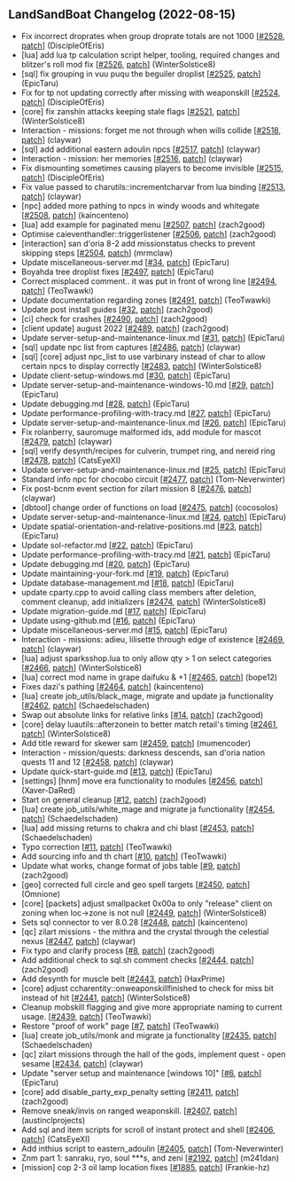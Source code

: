 ## LandSandBoat Changelog (2022-08-15)
- Fix incorrect droprates when group droprate totals are not 1000 [[#2528](https://github.com/LandSandBoat/server/pull/2528), [patch](https://github.com/LandSandBoat/server/pull/2528.patch)] (DiscipleOfEris)
- [lua] add lua tp calculation script helper, tooling, required changes and blitzer's roll mod fix [[#2526](https://github.com/LandSandBoat/server/pull/2526), [patch](https://github.com/LandSandBoat/server/pull/2526.patch)] (WinterSolstice8)
- [sql] fix grouping in vuu puqu the beguiler droplist [[#2525](https://github.com/LandSandBoat/server/pull/2525), [patch](https://github.com/LandSandBoat/server/pull/2525.patch)] (EpicTaru)
- Fix for tp not updating correctly after missing with weaponskill [[#2524](https://github.com/LandSandBoat/server/pull/2524), [patch](https://github.com/LandSandBoat/server/pull/2524.patch)] (DiscipleOfEris)
- [core] fix zanshin attacks keeping stale flags [[#2521](https://github.com/LandSandBoat/server/pull/2521), [patch](https://github.com/LandSandBoat/server/pull/2521.patch)] (WinterSolstice8)
- Interaction - missions: forget me not through when wills collide [[#2518](https://github.com/LandSandBoat/server/pull/2518), [patch](https://github.com/LandSandBoat/server/pull/2518.patch)] (claywar)
- [sql] add additional eastern adoulin npcs [[#2517](https://github.com/LandSandBoat/server/pull/2517), [patch](https://github.com/LandSandBoat/server/pull/2517.patch)] (claywar)
- Interaction - mission: her memories [[#2516](https://github.com/LandSandBoat/server/pull/2516), [patch](https://github.com/LandSandBoat/server/pull/2516.patch)] (claywar)
- Fix dismounting sometimes causing players to become invisible [[#2515](https://github.com/LandSandBoat/server/pull/2515), [patch](https://github.com/LandSandBoat/server/pull/2515.patch)] (DiscipleOfEris)
- Fix value passed to charutils::incrementcharvar from lua binding [[#2513](https://github.com/LandSandBoat/server/pull/2513), [patch](https://github.com/LandSandBoat/server/pull/2513.patch)] (claywar)
- [npc] added more pathing to npcs in windy woods and whitegate [[#2508](https://github.com/LandSandBoat/server/pull/2508), [patch](https://github.com/LandSandBoat/server/pull/2508.patch)] (kaincenteno)
- [lua] add example for paginated menu [[#2507](https://github.com/LandSandBoat/server/pull/2507), [patch](https://github.com/LandSandBoat/server/pull/2507.patch)] (zach2good)
- Optimise caieventhandler::triggerlistener [[#2506](https://github.com/LandSandBoat/server/pull/2506), [patch](https://github.com/LandSandBoat/server/pull/2506.patch)] (zach2good)
- [interaction] san d'oria 8-2 add missionstatus checks to prevent skipping steps [[#2504](https://github.com/LandSandBoat/server/pull/2504), [patch](https://github.com/LandSandBoat/server/pull/2504.patch)] (mrmclaw)
- Update miscellaneous-server.md [[#34](https://github.com/LandSandBoat/lsb-wiki/pull/34), [patch](https://github.com/LandSandBoat/lsb-wiki/pull/34.patch)] (EpicTaru)
- Boyahda tree droplist fixes [[#2497](https://github.com/LandSandBoat/server/pull/2497), [patch](https://github.com/LandSandBoat/server/pull/2497.patch)] (EpicTaru)
- Correct misplaced comment.. it was put in front of wrong line [[#2494](https://github.com/LandSandBoat/server/pull/2494), [patch](https://github.com/LandSandBoat/server/pull/2494.patch)] (TeoTwawki)
- Update documentation regarding zones [[#2491](https://github.com/LandSandBoat/server/pull/2491), [patch](https://github.com/LandSandBoat/server/pull/2491.patch)] (TeoTwawki)
- Update post install guides [[#32](https://github.com/LandSandBoat/lsb-wiki/pull/32), [patch](https://github.com/LandSandBoat/lsb-wiki/pull/32.patch)] (zach2good)
- [ci] check for crashes [[#2490](https://github.com/LandSandBoat/server/pull/2490), [patch](https://github.com/LandSandBoat/server/pull/2490.patch)] (zach2good)
- [client update] august 2022 [[#2489](https://github.com/LandSandBoat/server/pull/2489), [patch](https://github.com/LandSandBoat/server/pull/2489.patch)] (zach2good)
- Update server-setup-and-maintenance-linux.md [[#31](https://github.com/LandSandBoat/lsb-wiki/pull/31), [patch](https://github.com/LandSandBoat/lsb-wiki/pull/31.patch)] (EpicTaru)
- [sql] update npc list from captures [[#2486](https://github.com/LandSandBoat/server/pull/2486), [patch](https://github.com/LandSandBoat/server/pull/2486.patch)] (claywar)
- [sql] [core] adjust npc_list to use varbinary instead of char to allow certain npcs to display correctly [[#2483](https://github.com/LandSandBoat/server/pull/2483), [patch](https://github.com/LandSandBoat/server/pull/2483.patch)] (WinterSolstice8)
- Update client-setup-windows.md [[#30](https://github.com/LandSandBoat/lsb-wiki/pull/30), [patch](https://github.com/LandSandBoat/lsb-wiki/pull/30.patch)] (EpicTaru)
- Update server-setup-and-maintenance-windows-10.md [[#29](https://github.com/LandSandBoat/lsb-wiki/pull/29), [patch](https://github.com/LandSandBoat/lsb-wiki/pull/29.patch)] (EpicTaru)
- Update debugging.md [[#28](https://github.com/LandSandBoat/lsb-wiki/pull/28), [patch](https://github.com/LandSandBoat/lsb-wiki/pull/28.patch)] (EpicTaru)
- Update performance-profiling-with-tracy.md [[#27](https://github.com/LandSandBoat/lsb-wiki/pull/27), [patch](https://github.com/LandSandBoat/lsb-wiki/pull/27.patch)] (EpicTaru)
- Update server-setup-and-maintenance-linux.md [[#26](https://github.com/LandSandBoat/lsb-wiki/pull/26), [patch](https://github.com/LandSandBoat/lsb-wiki/pull/26.patch)] (EpicTaru)
- Fix rolanberry, sauromuge malformed ids, add module for mascot [[#2479](https://github.com/LandSandBoat/server/pull/2479), [patch](https://github.com/LandSandBoat/server/pull/2479.patch)] (claywar)
- [sql] verify desynth/recipes for culverin, trumpet ring, and nereid ring [[#2478](https://github.com/LandSandBoat/server/pull/2478), [patch](https://github.com/LandSandBoat/server/pull/2478.patch)] (CatsEyeXI)
- Update server-setup-and-maintenance-linux.md [[#25](https://github.com/LandSandBoat/lsb-wiki/pull/25), [patch](https://github.com/LandSandBoat/lsb-wiki/pull/25.patch)] (EpicTaru)
- Standard info npc for chocobo circuit [[#2477](https://github.com/LandSandBoat/server/pull/2477), [patch](https://github.com/LandSandBoat/server/pull/2477.patch)] (Tom-Neverwinter)
- Fix post-bcnm event section for zilart mission 8 [[#2476](https://github.com/LandSandBoat/server/pull/2476), [patch](https://github.com/LandSandBoat/server/pull/2476.patch)] (claywar)
- [dbtool] change order of functions on load [[#2475](https://github.com/LandSandBoat/server/pull/2475), [patch](https://github.com/LandSandBoat/server/pull/2475.patch)] (cocosolos)
- Update server-setup-and-maintenance-linux.md [[#24](https://github.com/LandSandBoat/lsb-wiki/pull/24), [patch](https://github.com/LandSandBoat/lsb-wiki/pull/24.patch)] (EpicTaru)
- Update spatial-orientation-and-relative-positions.md [[#23](https://github.com/LandSandBoat/lsb-wiki/pull/23), [patch](https://github.com/LandSandBoat/lsb-wiki/pull/23.patch)] (EpicTaru)
- Update sol-refactor.md [[#22](https://github.com/LandSandBoat/lsb-wiki/pull/22), [patch](https://github.com/LandSandBoat/lsb-wiki/pull/22.patch)] (EpicTaru)
- Update performance-profiling-with-tracy.md [[#21](https://github.com/LandSandBoat/lsb-wiki/pull/21), [patch](https://github.com/LandSandBoat/lsb-wiki/pull/21.patch)] (EpicTaru)
- Update debugging.md [[#20](https://github.com/LandSandBoat/lsb-wiki/pull/20), [patch](https://github.com/LandSandBoat/lsb-wiki/pull/20.patch)] (EpicTaru)
- Update maintaining-your-fork.md [[#19](https://github.com/LandSandBoat/lsb-wiki/pull/19), [patch](https://github.com/LandSandBoat/lsb-wiki/pull/19.patch)] (EpicTaru)
- Update database-management.md [[#18](https://github.com/LandSandBoat/lsb-wiki/pull/18), [patch](https://github.com/LandSandBoat/lsb-wiki/pull/18.patch)] (EpicTaru)
-  update cparty.cpp to avoid calling class members after deletion, comment cleanup, add initializers [[#2474](https://github.com/LandSandBoat/server/pull/2474), [patch](https://github.com/LandSandBoat/server/pull/2474.patch)] (WinterSolstice8)
- Update migration-guide.md [[#17](https://github.com/LandSandBoat/lsb-wiki/pull/17), [patch](https://github.com/LandSandBoat/lsb-wiki/pull/17.patch)] (EpicTaru)
- Update using-github.md [[#16](https://github.com/LandSandBoat/lsb-wiki/pull/16), [patch](https://github.com/LandSandBoat/lsb-wiki/pull/16.patch)] (EpicTaru)
- Update miscellaneous-server.md [[#15](https://github.com/LandSandBoat/lsb-wiki/pull/15), [patch](https://github.com/LandSandBoat/lsb-wiki/pull/15.patch)] (EpicTaru)
- Interaction - missions: adieu, lilisette through edge of existence [[#2469](https://github.com/LandSandBoat/server/pull/2469), [patch](https://github.com/LandSandBoat/server/pull/2469.patch)] (claywar)
- [lua] adjust sparksshop.lua to only allow qty > 1 on select categories [[#2466](https://github.com/LandSandBoat/server/pull/2466), [patch](https://github.com/LandSandBoat/server/pull/2466.patch)] (WinterSolstice8)
- [lua] correct mod name in grape daifuku & +1 [[#2465](https://github.com/LandSandBoat/server/pull/2465), [patch](https://github.com/LandSandBoat/server/pull/2465.patch)] (bope12)
- Fixes dazi's pathing [[#2464](https://github.com/LandSandBoat/server/pull/2464), [patch](https://github.com/LandSandBoat/server/pull/2464.patch)] (kaincenteno)
- [lua] create job_utils/black_mage, migrate and update ja functionality [[#2462](https://github.com/LandSandBoat/server/pull/2462), [patch](https://github.com/LandSandBoat/server/pull/2462.patch)] (Schaedelschaden)
- Swap out absolute links for relative links [[#14](https://github.com/LandSandBoat/lsb-wiki/pull/14), [patch](https://github.com/LandSandBoat/lsb-wiki/pull/14.patch)] (zach2good)
- [core] delay luautils::afterzonein to better match retail's timing [[#2461](https://github.com/LandSandBoat/server/pull/2461), [patch](https://github.com/LandSandBoat/server/pull/2461.patch)] (WinterSolstice8)
- Add title reward for skewer sam [[#2459](https://github.com/LandSandBoat/server/pull/2459), [patch](https://github.com/LandSandBoat/server/pull/2459.patch)] (mumencoder)
- Interaction - mission/quests: darkness descends, san d'oria nation quests 11 and 12 [[#2458](https://github.com/LandSandBoat/server/pull/2458), [patch](https://github.com/LandSandBoat/server/pull/2458.patch)] (claywar)
- Update quick-start-guide.md [[#13](https://github.com/LandSandBoat/lsb-wiki/pull/13), [patch](https://github.com/LandSandBoat/lsb-wiki/pull/13.patch)] (EpicTaru)
- [settings] [hnm] move era functionality to modules [[#2456](https://github.com/LandSandBoat/server/pull/2456), [patch](https://github.com/LandSandBoat/server/pull/2456.patch)] (Xaver-DaRed)
- Start on general cleanup [[#12](https://github.com/LandSandBoat/lsb-wiki/pull/12), [patch](https://github.com/LandSandBoat/lsb-wiki/pull/12.patch)] (zach2good)
- [lua] create job_utils/white_mage and migrate ja functionality [[#2454](https://github.com/LandSandBoat/server/pull/2454), [patch](https://github.com/LandSandBoat/server/pull/2454.patch)] (Schaedelschaden)
- [lua] add missing returns to chakra and chi blast [[#2453](https://github.com/LandSandBoat/server/pull/2453), [patch](https://github.com/LandSandBoat/server/pull/2453.patch)] (Schaedelschaden)
- Typo correction [[#11](https://github.com/LandSandBoat/lsb-wiki/pull/11), [patch](https://github.com/LandSandBoat/lsb-wiki/pull/11.patch)] (TeoTwawki)
- Add sourcing info and th chart [[#10](https://github.com/LandSandBoat/lsb-wiki/pull/10), [patch](https://github.com/LandSandBoat/lsb-wiki/pull/10.patch)] (TeoTwawki)
- Update what works, change format of jobs table [[#9](https://github.com/LandSandBoat/lsb-wiki/pull/9), [patch](https://github.com/LandSandBoat/lsb-wiki/pull/9.patch)] (zach2good)
- [geo] corrected full circle and geo spell targets [[#2450](https://github.com/LandSandBoat/server/pull/2450), [patch](https://github.com/LandSandBoat/server/pull/2450.patch)] (Omnione)
- [core] [packets] adjust smallpacket 0x00a to only "release" client on zoning when loc->zone is not null [[#2449](https://github.com/LandSandBoat/server/pull/2449), [patch](https://github.com/LandSandBoat/server/pull/2449.patch)] (WinterSolstice8)
- Sets sql connector to ver 8.0.28 [[#2448](https://github.com/LandSandBoat/server/pull/2448), [patch](https://github.com/LandSandBoat/server/pull/2448.patch)] (kaincenteno)
- [qc] zilart missions - the mithra and the crystal through the celestial nexus [[#2447](https://github.com/LandSandBoat/server/pull/2447), [patch](https://github.com/LandSandBoat/server/pull/2447.patch)] (claywar)
- Fix typo and clarify process [[#8](https://github.com/LandSandBoat/lsb-wiki/pull/8), [patch](https://github.com/LandSandBoat/lsb-wiki/pull/8.patch)] (zach2good)
- Add additional check to sql.sh comment checks [[#2444](https://github.com/LandSandBoat/server/pull/2444), [patch](https://github.com/LandSandBoat/server/pull/2444.patch)] (zach2good)
- Add desynth for muscle belt  [[#2443](https://github.com/LandSandBoat/server/pull/2443), [patch](https://github.com/LandSandBoat/server/pull/2443.patch)] (HaxPrime)
- [core] adjust ccharentity::onweaponskillfinished to check for miss bit instead of hit [[#2441](https://github.com/LandSandBoat/server/pull/2441), [patch](https://github.com/LandSandBoat/server/pull/2441.patch)] (WinterSolstice8)
- Cleanup mobskill flagging and give more appropriate naming to current usage. [[#2439](https://github.com/LandSandBoat/server/pull/2439), [patch](https://github.com/LandSandBoat/server/pull/2439.patch)] (TeoTwawki)
- Restore "proof of work" page [[#7](https://github.com/LandSandBoat/lsb-wiki/pull/7), [patch](https://github.com/LandSandBoat/lsb-wiki/pull/7.patch)] (TeoTwawki)
- [lua] create job_utils/monk and migrate ja functionality [[#2435](https://github.com/LandSandBoat/server/pull/2435), [patch](https://github.com/LandSandBoat/server/pull/2435.patch)] (Schaedelschaden)
- [qc] zilart missions through the hall of the gods, implement quest - open sesame [[#2434](https://github.com/LandSandBoat/server/pull/2434), [patch](https://github.com/LandSandBoat/server/pull/2434.patch)] (claywar)
- Update "server setup and maintenance [windows 10]" [[#6](https://github.com/LandSandBoat/lsb-wiki/pull/6), [patch](https://github.com/LandSandBoat/lsb-wiki/pull/6.patch)] (EpicTaru)
- [core] add disable_party_exp_penalty setting [[#2411](https://github.com/LandSandBoat/server/pull/2411), [patch](https://github.com/LandSandBoat/server/pull/2411.patch)] (zach2good)
- Remove sneak/invis on ranged weaponskill. [[#2407](https://github.com/LandSandBoat/server/pull/2407), [patch](https://github.com/LandSandBoat/server/pull/2407.patch)] (austinclprojects)
- Add sql and item scripts for scroll of instant protect and shell [[#2406](https://github.com/LandSandBoat/server/pull/2406), [patch](https://github.com/LandSandBoat/server/pull/2406.patch)] (CatsEyeXI)
- Add inthius script to eastern_adoulin [[#2405](https://github.com/LandSandBoat/server/pull/2405), [patch](https://github.com/LandSandBoat/server/pull/2405.patch)] (Tom-Neverwinter)
- Znm part 1: sanraku, ryo, soul ***s, and zeni [[#2192](https://github.com/LandSandBoat/server/pull/2192), [patch](https://github.com/LandSandBoat/server/pull/2192.patch)] (m241dan)
- [mission] cop 2-3 oil lamp location fixes [[#1885](https://github.com/LandSandBoat/server/pull/1885), [patch](https://github.com/LandSandBoat/server/pull/1885.patch)] (Frankie-hz)
